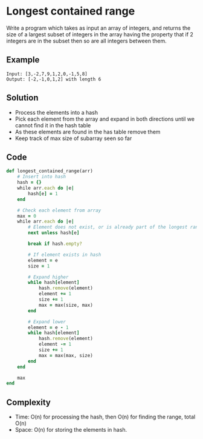 # Longest contained range
Write a program which takes as input an array of integers, and returns the size of a largest subset
of integers in the array having the property that if 2 integers are in the subset then so are all
integers between them.

## Example
```
Input: [3,-2,7,9,1,2,0,-1,5,8]
Output: [-2,-1,0,1,2] with length 6
```

## Solution
- Process the elements into a hash
- Pick each element from the array and expand in both directions until we cannot find it in the
  hash table
- As these elements are found in the has table remove them
- Keep track of max size of subarray seen so far

## Code
```ruby
def longest_contained_range(arr)
    # Insert into hash
    hash = {}
    while arr.each do |e|
        hash[e] = 1
    end

    # Check each element from array
    max = 0
    while arr.each do |e|
        # Element does not exist, or is already part of the longest range
        next unless hash[e]

        break if hash.empty?

        # If element exists in hash
        element = e
        size = 1

        # Expand higher
        while hash[element]
            hash.remove(element)
            element += 1
            size += 1
            max = max(size, max)
        end

        # Expand lower
        element = e - 1
        while hash[element]
            hash.remove(element)
            element -= 1
            size += 1
            max = max(max, size)
        end
    end

    max
end
```

## Complexity
- Time: O(n) for processing the hash, then O(n) for finding the range, total O(n)
- Space: O(n) for storing the elements in hash.

